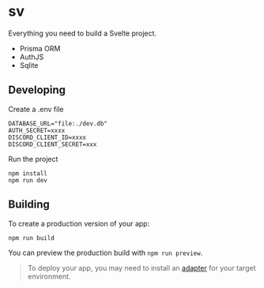 # sv

Everything you need to build a Svelte project.

* Prisma ORM
* AuthJS
* Sqlite

## Developing

Create a .env file
```
DATABASE_URL="file:./dev.db"
AUTH_SECRET=xxxx
DISCORD_CLIENT_ID=xxxx
DISCORD_CLIENT_SECRET=xxx
```

Run the project
```
npm install
npm run dev
```

## Building

To create a production version of your app:

```bash
npm run build
```

You can preview the production build with `npm run preview`.

> To deploy your app, you may need to install an [adapter](https://svelte.dev/docs/kit/adapters) for your target environment.

